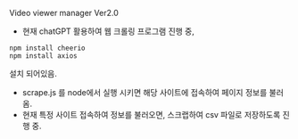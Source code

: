 Video viewer manager Ver2.0

- 현재 chatGPT 활용하여 웹 크롤링 프로그램 진행 중,

```
npm install cheerio
npm install axios
```

설치 되어있음.

- scrape.js 를 node에서 실행 시키면 해당 사이트에 접속하여 페이지 정보를 불러옴.
- 현재 특정 사이트 접속하여 정보를 불러오면, 스크랩하여 csv 파일로 저장하도록 진행 중.
